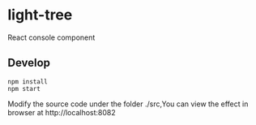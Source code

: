 # light-tree

React console component

## Develop
```
npm install 
npm start
```
Modify the source code under the folder ./src,You can view the effect  in browser at http://localhost:8082
